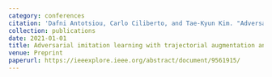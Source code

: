 ```yaml
---
category: conferences
citation: 'Dafni Antotsiou, Carlo Ciliberto, and Tae-Kyun Kim. "Adversarial imitation learning with trajectorial augmentation and correction", 2021.'
collection: publications
date: 2021-01-01
title: Adversarial imitation learning with trajectorial augmentation and correction
venue: Preprint
paperurl: https://ieeexplore.ieee.org/abstract/document/9561915/
---
```


